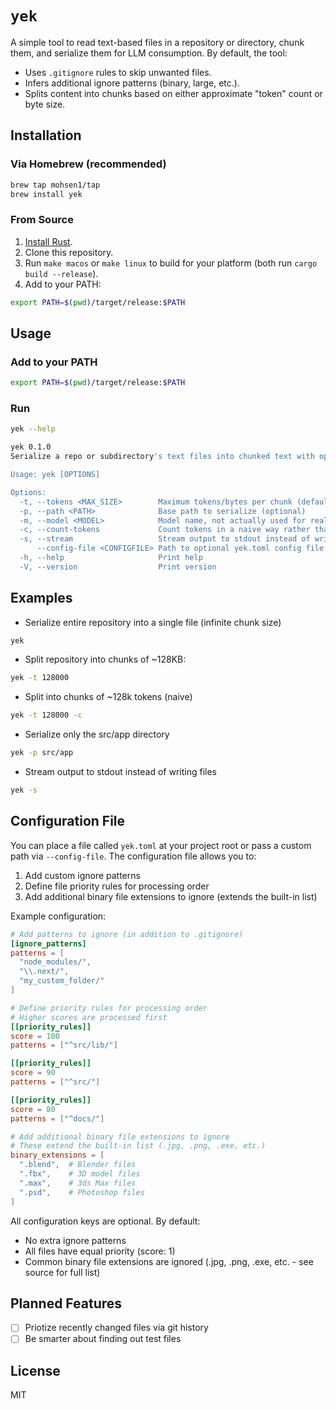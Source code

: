 # `yek`

A simple tool to read text-based files in a repository or directory, chunk them, and serialize them for LLM consumption. By default, the tool:
- Uses `.gitignore` rules to skip unwanted files.
- Infers additional ignore patterns (binary, large, etc.).
- Splits content into chunks based on either approximate "token" count or byte size.

## Installation

### Via Homebrew (recommended)

```bash
brew tap mohsen1/tap
brew install yek
```

### From Source

1. [Install Rust](https://www.rust-lang.org/tools/install).
2. Clone this repository.
3. Run `make macos` or `make linux` to build for your platform (both run `cargo build --release`).
4. Add to your PATH:
```bash
export PATH=$(pwd)/target/release:$PATH
```

## Usage

### Add to your PATH

```bash
export PATH=$(pwd)/target/release:$PATH
```

### Run
```bash
yek --help

yek 0.1.0
Serialize a repo or subdirectory's text files into chunked text with optional token counting.

Usage: yek [OPTIONS]

Options:
  -t, --tokens <MAX_SIZE>        Maximum tokens/bytes per chunk (defaults to Infinity if omitted or 0)
  -p, --path <PATH>              Base path to serialize (optional)
  -m, --model <MODEL>            Model name, not actually used for real token counting, but accepted for parity
  -c, --count-tokens             Count tokens in a naive way rather than bytes
  -s, --stream                   Stream output to stdout instead of writing to files
      --config-file <CONFIGFILE> Path to optional yek.toml config file
  -h, --help                     Print help
  -V, --version                  Print version
```

## Examples
- Serialize entire repository into a single file (infinite chunk size)
```bash
yek
```

- Split repository into chunks of ~128KB:
```bash
yek -t 128000
```

- Split into chunks of ~128k tokens (naive)
```bash
yek -t 128000 -c
```

- Serialize only the src/app directory
```bash
yek -p src/app
```

- Stream output to stdout instead of writing files
```bash
yek -s
```

## Configuration File

You can place a file called `yek.toml` at your project root or pass a custom path via `--config-file`. The configuration file allows you to:

1. Add custom ignore patterns
2. Define file priority rules for processing order
3. Add additional binary file extensions to ignore (extends the built-in list)

Example configuration:

```toml
# Add patterns to ignore (in addition to .gitignore)
[ignore_patterns]
patterns = [
  "node_modules/",
  "\\.next/",
  "my_custom_folder/"
]

# Define priority rules for processing order
# Higher scores are processed first
[[priority_rules]]
score = 100
patterns = ["^src/lib/"]

[[priority_rules]]
score = 90
patterns = ["^src/"]

[[priority_rules]]
score = 80
patterns = ["^docs/"]

# Add additional binary file extensions to ignore
# These extend the built-in list (.jpg, .png, .exe, etc.)
binary_extensions = [
  ".blend",  # Blender files
  ".fbx",    # 3D model files
  ".max",    # 3ds Max files
  ".psd",    # Photoshop files
]
```

All configuration keys are optional. By default:
- No extra ignore patterns
- All files have equal priority (score: 1)
- Common binary file extensions are ignored (.jpg, .png, .exe, etc. - see source for full list) 

## Planned Features

- [ ] Priotize recently changed files via git history
- [ ] Be smarter about finding out test files

## License

MIT
